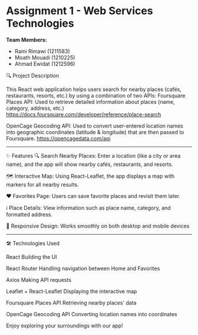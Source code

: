 # Assignment 1 - Web Services Technologies

**Team Members:**
- Rami Rimawi (1211583)
- Moath Mouadi (1210225)
- Ahmad Ewidat (1212596)

🔍 Project Description

This React web application helps users search for nearby places (cafés, restaurants, resorts, etc.) by using a combination of two APIs:
Foursquare Places API: Used to retrieve detailed information about places (name, category, address, etc.) https://docs.foursquare.com/developer/reference/place-search

OpenCage Geocoding API: Used to convert user-entered location names into geographic coordinates (latitude & longitude) that are then passed to Foursquare. https://opencagedata.com/api

_______________________________________________________________________________________________________________________________

✨ Features
🔍 Search Nearby Places:
Enter a location (like a city or area name), and the app will show nearby cafés, restaurants, and resorts.

🗺️ Interactive Map:
Using React-Leaflet, the app displays a map with markers for all nearby results.

❤️ Favorites Page:
Users can save favorite places and revisit them later.

ℹ️ Place Details:
View information such as place name, category, and formatted address.

📱 Responsive Design:
Works smoothly on both desktop and mobile devices
__________________________________________________________________________________________________________________________

🛠️ Technologies Used

React Building the UI 

React Router Handling navigation between Home and Favorites

Axios Making API requests

Leaflet + React-Leaflet	Displaying the interactive map

Foursquare Places API Retrieving nearby places' data

OpenCage Geocoding API Converting location names into coordinates

Enjoy exploring your surroundings with our app!


